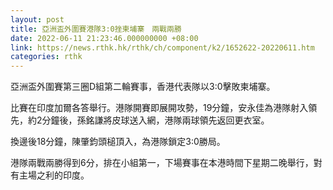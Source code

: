 ```yaml
---
layout: post
title: 亞洲盃外圍賽港隊3:0挫柬埔寨　兩戰兩勝
date: 2022-06-11 21:23:46.000000000 +08:00
link: https://news.rthk.hk/rthk/ch/component/k2/1652622-20220611.htm
categories: rthk
---
```


亞洲盃外圍賽第三圈D組第二輪賽事，香港代表隊以3:0擊敗柬埔寨。

比賽在印度加爾各答舉行。港隊開賽即展開攻勢，19分鐘，安永佳為港隊射入領先，約2分鐘後，孫銘謙將皮球送入網，港隊兩球領先返回更衣室。

換邊後18分鐘，陳肇鈞頭槌頂入，為港隊鎖定3:0勝局。

港隊兩戰兩勝得到6分，排在小組第一，下場賽事在本港時間下星期二晚舉行，對有主場之利的印度。
